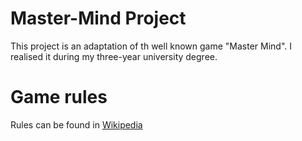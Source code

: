 # Master-Mind Project
This project is an adaptation of th well known game "Master Mind".
I realised it during my three-year university degree.

# Game rules
Rules can be found in <a href="https://en.wikipedia.org/wiki/Mastermind_%28board_game%29">Wikipedia</a>
